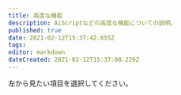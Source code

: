 ```yaml
---
title: 高度な機能
description: AiScriptなどの高度な機能についての説明。
published: true
date: 2021-02-12T15:37:42.655Z
tags: 
editor: markdown
dateCreated: 2021-02-12T15:37:08.229Z
---
```


左から見たい項目を選択してください。